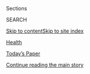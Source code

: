 <div id="app">

<div>

<div class="NYTAppHideMasthead css-zz1s19 e1suatyy0">

<div class="section css-ui9rw0 e1suatyy2">

<div class="css-11hrj97 er09x8g0">

<div class="css-6n7j50">

</div>

<span class="css-1dv1kvn">Sections</span>

<div class="css-10488qs">

<span class="css-1dv1kvn">SEARCH</span>

</div>

[Skip to content](#site-content)[Skip to site
index](#site-index)

</div>

<div id="masthead-section-label" class="css-1fnb9ct eaxe0e00">

[Health](https://www.nytimes3xbfgragh.onion/section/health)

</div>

<div class="css-10698na e1huz5gh0">

</div>

</div>

<div id="masthead-bar-one" class="section hasLinks css-15hmgas e1csuq9d3">

<div class="css-uqyvli e1csuq9d0">

</div>

<div class="css-1uqjmks e1csuq9d1">

</div>

<div class="css-9e9ivx">

[](https://myaccount.nytimes3xbfgragh.onion/auth/login?response_type=cookie&client_id=vi)

</div>

<div class="css-1bvtpon e1csuq9d2">

[Today’s Paper](https://www.nytimes3xbfgragh.onion/section/todayspaper)

</div>

</div>

</div>

</div>

<div data-aria-hidden="false">

<div id="site-content" data-role="main">

<div id="top-wrapper" class="css-15p45cc eaca97t0" type="top">

<div id="top-slug" class="css-19x0jxb eaca97t1" hidden="">

Advertisement

</div>

[Continue reading the main
story](#after-top)

<div class="ad top-wrapper" style="text-align:center;height:100%;display:block;min-height:90px">

<div id="top" class="place-ad" data-position="top" data-size-key="top">

</div>

</div>

<div id="after-top">

</div>

</div>

<div id="collection-health" class="section css-15h4p1b e9abtgs0">

<div class="css-1j21atc e1svk9qx1">

<div class="css-fmiefx e1svk9qx2">

<div class="css-1hk7r2m eu54l5x0">

<div id="sponsor-wrapper" class="css-7a1pgi eaca97t0" type="sponsor" hidden="">

<div id="sponsor-slug" class="css-1l4mleb eaca97t1" hidden="">

Supported by

</div>

[Continue reading the main
story](#after-sponsor)

<div id="sponsor" class="ad sponsor-wrapper" style="text-align:left;height:100%;display:block">

</div>

<div id="after-sponsor">

</div>

</div>

</div>

</div>

<div class="css-nfcc9b e1svk9qx3">

<div class="css-vl9dhg e1svk9qx5">

<div class="css-1nrhkj6 e1svk9qx6">

# Health

<div class="follow-button-placeholder" data-collection-id="">

</div>

</div>

</div>

</div>

</div>

1.  [Health Policy](/section/health/policy)
2.  [Global Health](/column/global-health)
3.  [The New Old Age](/column/the-new-old-age)
4.  [Science](/section/science)
5.  [Well](/section/well/)
6.  [Coronavirus
Outbreak](/news-event/coronavirus)

<div class="css-4svvz1 ekkqrpp0">

<div id="collection-highlights-container" class="section css-18l1u7x e46isfb1">

<div class="template-1 css-gfgt40 ekkqrpp1">

## Highlights

1.  ![<span class="css-kvjpws e1oaj3zl2"><span class="css-1dv1kvn">Credit</span>Pete
    Marovich for The New York
    Times</span>](https://static01.graylady3jvrrxbe.onion/images/2020/07/26/science/00VIRUS-FEMA-PPE1/merlin_172283238_600891af-bed6-4389-95a3-d00345444bbd-jumbo.jpg)
    
    <div class="css-gjijuv">
    
    ## [FEMA Sends Faulty Protective Gear to Nursing Homes Battling Virus](/2020/07/24/health/coronavirus-nursing-homes-PPE.html)
    
    The controversy over inadequate protective equipment has come to
    embody what critics describe as a haphazard federal effort to
    protect the 1.5 million Americans who live in nursing
    homes.
    
    <span class="css-me3p27"></span><span class="css-1dydysp e4e4i5l3"></span><span class="css-9voj2j">By
    <span class="css-1baulvz last-byline" itemprop="name">Andrew
    Jacobs</span></span>
    
    </div>

2.  ![<span class="css-1nk1g0h e1oaj3zl2"><span class="css-1dv1kvn">Credit</span>Michael
    Loccisano/Getty
    Images</span>](https://static01.graylady3jvrrxbe.onion/images/2020/07/24/science/24VIRUS-CDC-SCHOOLS1/24VIRUS-CDC-SCHOOLS1-videoLarge.jpg)
    
    <div class="css-10wtrbd">
    
    ## [C.D.C. Calls on Schools to Reopen, Downplaying Health Risks](/2020/07/24/health/cdc-schools-coronavirus.html)
    
    The agency’s statement followed earlier criticism from President
    Trump that its guidelines for reopening were too
    “tough.”
    
    <span class="css-me3p27"></span><span class="css-1dydysp e4e4i5l3"></span><span class="css-9voj2j">By
    <span class="css-1baulvz last-byline" itemprop="name">Abby
    Goodnough</span></span>
    
    </div>

3.  ![<span class="css-1nk1g0h e1oaj3zl2"><span class="css-1dv1kvn">Credit</span>Erin
    Schaff/The New York
    Times</span>](https://static01.graylady3jvrrxbe.onion/images/2020/07/23/science/23VIRUS-TESTINGSHORTAGES1/23VIRUS-TESTINGSHORTAGES1-videoLarge.jpg)
    
    <div class="css-10wtrbd">
    
    ## [‘It’s Like Groundhog Day’: Coronavirus Testing Labs Again Lack Key Supplies](/2020/07/23/health/coronavirus-testing-supply-shortage.html)
    
    Just weeks after resolving shortages in swabs, researchers are
    struggling to find the chemicals and plastic pieces they need to
    carry out coronavirus tests in the lab — leading to long waiting
    times.
    
    <span class="css-me3p27"></span><span class="css-1dydysp e4e4i5l3"></span><span class="css-9voj2j">By
    <span class="css-1baulvz last-byline" itemprop="name">Katherine J.
    Wu</span></span>
    
    </div>

4.  ![<span class="css-1nk1g0h e1oaj3zl2"><span class="css-1dv1kvn">Credit</span>Gilead
    Sciences, via
    Reuters</span>](https://static01.graylady3jvrrxbe.onion/images/2020/07/23/science/23VIRUS-LOTTERY/23VIRUS-LOTTERY-videoLarge.jpg)
    
    <div class="css-10wtrbd">
    
    ## [Who Gets the Covid-19 Vaccine First? Here’s One Idea](/2020/07/23/health/coronavirus-vaccine-allocation.html)
    
    A weighted lottery gives everyone a chance at a drug or vaccine in
    short supply. But some have a better shot than
    others.
    
    <span class="css-me3p27"></span><span class="css-1dydysp e4e4i5l3"></span><span class="css-9voj2j">By
    <span class="css-1baulvz last-byline" itemprop="name">Gina
    Kolata</span></span>
    
    </div>

</div>

<div class="css-1xdhyk6 e46isfb0">

<div class="css-zk12ih ef6si7p0">

1.  ![<span class="css-1hhnwbi e1oaj3zl2"><span class="css-1dv1kvn">Credit</span>Kayana
    Szymczak for The New York
    Times</span>](https://static01.graylady3jvrrxbe.onion/images/2020/07/20/science/00VIRUS-REINFECTION1/00VIRUS-REINFECTION1-videoLarge.jpg)
    
    <div class="css-10wtrbd">
    
    ## [Can You Get Covid-19 Again? It’s Very Unlikely, Experts Say](/2020/07/22/health/covid-antibodies-herd-immunity.html)
    
    Reports of reinfection instead may be cases of drawn-out illness. A
    decline in antibodies is normal after a few weeks, and people are
    protected from the coronavirus in other
    ways.
    
    <span class="css-me3p27"></span><span class="css-1dydysp e4e4i5l3"></span><span class="css-9voj2j">By
    <span class="css-1baulvz last-byline" itemprop="name">Apoorva
    Mandavilli</span></span>
    
    </div>

2.  ![<span class="css-1hhnwbi e1oaj3zl2"><span class="css-1dv1kvn">Credit</span>Max
    Whittaker for The New York
    Times</span>](https://static01.graylady3jvrrxbe.onion/images/2020/07/22/science/22VIRUS-TESTING/22VIRUS-TESTING-videoLarge.jpg)
    
    <div class="css-10wtrbd">
    
    ## [Covid-19 Patients No Longer Need Tests to End Isolation](/2020/07/22/health/coronavirus-isolation-testing.html)
    
    Under new guidelines from the C.D.C., recovering coronavirus
    patients should be free to resume normal activity after 10 days, if
    they have no fever or other
    symptoms.
    
    <span class="css-me3p27"></span><span class="css-1dydysp e4e4i5l3"></span><span class="css-9voj2j">By
    <span class="css-1baulvz last-byline" itemprop="name">Donald G.
    McNeil
    Jr.</span></span>
    
    </div>

3.  ![<span class="css-1hhnwbi e1oaj3zl2"><span class="css-1dv1kvn">Credit</span>Yahya
    Arhab/EPA, via
    Shutterstock</span>](https://static01.graylady3jvrrxbe.onion/images/2020/07/22/science/22MICROBIOME1/22MICROBIOME1-videoLarge.jpg)
    
    <div class="css-10wtrbd">
    
    ## [Gut Microbes Might Keep Malnourished Children From Growing](/2020/07/22/health/microbiome-malnourishment-children.html)
    
    Bacteria in the small intestine may drive inflammation that makes it
    harder for children to get the calories and nutrients they
    need.
    
    <span class="css-me3p27"></span><span class="css-1dydysp e4e4i5l3"></span><span class="css-9voj2j">By
    <span class="css-1baulvz last-byline" itemprop="name">Katherine J.
    Wu</span></span>
    
    </div>

4.  ![<span class="css-1hhnwbi e1oaj3zl2"><span class="css-1dv1kvn">Credit</span>Hiroko
    Masuike/The New York
    Times</span>](https://static01.graylady3jvrrxbe.onion/images/2020/07/21/science/21VIRUS-CDC/21VIRUS-CDC-videoLarge.jpg)
    
    <div class="css-10wtrbd">
    
    ## [Coronavirus Infections Much Higher Than Reported Cases in Parts of U.S., Study Shows](/2020/07/21/health/coronavirus-infections-us.html)
    
    Data from antibody tests in 10 different cities and states indicate
    that many people with no symptoms may be spreading the
    virus.
    
    <span class="css-me3p27"></span><span class="css-1dydysp e4e4i5l3"></span><span class="css-9voj2j">By
    <span class="css-1baulvz last-byline" itemprop="name">Apoorva
    Mandavilli</span></span>
    
    </div>

5.  ![<span class="css-1hhnwbi e1oaj3zl2"><span class="css-1dv1kvn">Credit</span>Tony
    Luong for The New York
    Times</span>](https://static01.graylady3jvrrxbe.onion/images/2020/07/21/science/21VIRUS-VACCINE/21VIRUS-VACCINE-videoLarge.jpg)
    
    <div class="css-10wtrbd">
    
    ## [Some Vaccine Makers Say They Plan to Profit From Coronavirus Vaccine](/2020/07/21/health/covid-19-vaccine-coronavirus-moderna-pfizer.html)
    
    Moderna, which is receiving $483 million from the U.S. government,
    told lawmakers it would not sell its vaccine at cost. Pfizer has
    said it would also profit, but has so far taken no government
    money.
    
    <span class="css-me3p27"></span><span class="css-1dydysp e4e4i5l3"></span><span class="css-9voj2j">By
    <span class="css-1baulvz last-byline" itemprop="name">Katherine J.
    Wu</span></span>
    
    </div>

</div>

</div>

</div>

<div id="mid1-wrapper" class="css-1mn4oms eaca97t0" type="rank">

<div id="mid1-slug" class="css-1tag3rd eaca97t1">

Advertisement

</div>

[Continue reading the main
story](#after-mid1)

<div id="mid1" class="ad mid1-wrapper" style="text-align:center;height:100%;display:block">

</div>

<div id="after-mid1">

</div>

</div>

<div class="section 5-band css-jhqenn ep7jkp60">

## [From Well](/section/well)

[More in From Well
    »](/section/well)

1.  ![<span class="css-1hhnwbi e1oaj3zl2"><span class="css-1dv1kvn">Credit</span>iStock</span>](https://static01.graylady3jvrrxbe.onion/images/2020/07/21/well/physed-fat-cat/physed-fat-cat-videoLarge.jpg)
    
    <div class="css-10wtrbd">
    
    ## [The Lightness of Being a Couch Potato May Work to Keep Us Fat](/2020/07/22/well/move/the-lightness-of-being-a-couch-potato-may-work-to-keep-us-fat.html)
    
    Sitting may confuse cellular sensors into thinking we are lighter
    than we are, prompting the body to put on
    weight.
    
    <span class="css-me3p27"></span><span class="css-1dydysp e4e4i5l3"></span><span class="css-9voj2j">By
    <span class="css-1baulvz last-byline" itemprop="name">Gretchen
    Reynolds</span></span>
    
    </div>

2.  ![<span class="css-1hhnwbi e1oaj3zl2"><span class="css-1dv1kvn">Credit</span>Gracia
    Lam</span>](https://static01.graylady3jvrrxbe.onion/images/2020/07/21/science/21SCI-BRODY-PARKINSONS/21SCI-BRODY-PARKINSONS-videoLarge.jpg)
    
    <div class="css-10wtrbd">
    
    ## [The Link Between Parkinson’s Disease and Toxic Chemicals](/2020/07/20/well/live/parkinsons-disease-toxic-chemicals.html)
    
    A new book calls the increasing prominence of Parkinson’s “a
    man-made
    pandemic.”
    
    <span class="css-me3p27"></span><span class="css-1dydysp e4e4i5l3"></span><span class="css-9voj2j">By
    <span class="css-1baulvz last-byline" itemprop="name">Jane E.
    Brody</span></span>
    
    </div>

3.  ![<span class="css-1hhnwbi e1oaj3zl2"><span class="css-1dv1kvn">Credit</span>Andrea
    Ucini</span>](https://static01.graylady3jvrrxbe.onion/images/2020/07/16/science/GRANDPARENTING-ESTRAGEMENT/GRANDPARENTING-ESTRAGEMENT-videoLarge.jpg)
    
    <div class="css-10wtrbd">
    
    ## [When Grandparents Are Estranged From Their Grandchildren](/2020/07/23/well/family/estrangement-grandparents-grandchildren.html)
    
    At heart, estrangement from grandchildren reflects estrangement from
    adult children, the gatekeeper middle generation that can promote or
    deny
    access.
    
    <span class="css-me3p27"></span><span class="css-1dydysp e4e4i5l3"></span><span class="css-9voj2j">By
    <span class="css-1baulvz last-byline" itemprop="name">Paula
    Span</span></span>
    
    </div>

4.  ![<span class="css-1hhnwbi e1oaj3zl2"><span class="css-1dv1kvn">Credit</span>Getty
    Images</span>](https://static01.graylady3jvrrxbe.onion/images/2020/07/20/well/20klass-helmets/20klass-helmets-videoLarge.jpg)
    
    <div class="css-10wtrbd">
    
    ## [To Get People to Wear Masks, Look to Seatbelts, Helmets and Condoms](/2020/07/21/well/family/masks-condoms-seatbelts-helmets.html)
    
    The ways we built habits around other routine safety measures can
    inform mask-wearing, experts
    say.
    
    <span class="css-me3p27"></span><span class="css-1dydysp e4e4i5l3"></span><span class="css-9voj2j">By
    <span class="css-1baulvz last-byline" itemprop="name">Perri Klass,
    M.D.</span></span>
    
    </div>

5.  ![<span class="css-1hhnwbi e1oaj3zl2"><span class="css-1dv1kvn">Credit</span>Gracia
    Lam</span>](https://static01.graylady3jvrrxbe.onion/images/2020/07/21/science/21SCI-BRODY-PARKINSONS/21SCI-BRODY-PARKINSONS-videoLarge.jpg)
    
    <div class="css-10wtrbd">
    
    ## [Weekly Health Quiz: Coronavirus, Meditation and Toxic Chemicals](/interactive/2020/07/24/well/live/24healthquiz-07242020.html)
    
    Test your knowledge of this week’s health
    news.
    
    <span class="css-me3p27"></span><span class="css-1dydysp e4e4i5l3"></span><span class="css-9voj2j">By
    <span class="css-1baulvz last-byline" itemprop="name">Toby
    Bilanow</span></span>
    
    </div>

</div>

<div class="section 5-band css-jhqenn ep7jkp60">

## [The Coronavirus Outbreak](/news-event/coronavirus)

[More in The Coronavirus Outbreak
    »](/news-event/coronavirus)

1.  ![<span class="css-1hhnwbi e1oaj3zl2"><span class="css-1dv1kvn">Credit</span></span>](https://static01.graylady3jvrrxbe.onion/images/2020/07/22/us/coronavirus-hospitalizations-us-promo-1595468186958/coronavirus-hospitalizations-us-promo-1595468186958-videoLarge-v9.png)
    
    <div class="css-10wtrbd">
    
    ## [Where the Virus Is Sending People to Hospitals](/interactive/2020/07/23/us/coronavirus-hospitalizations-us.html)
    
    New data from nearly 50 cities shows the number of people
    hospitalized with coronavirus is rising in a wide expanse of hot
    spots around the
    country.
    
    <span class="css-me3p27"></span><span class="css-1dydysp e4e4i5l3"></span><span class="css-9voj2j">By
    <span class="css-1baulvz" itemprop="name">Lazaro Gamio</span>,
    <span class="css-1baulvz" itemprop="name">Sarah Mervosh</span> and
    <span class="css-1baulvz last-byline" itemprop="name">Keith
    Collins</span></span>
    
    </div>

2.  ![<span class="css-1hhnwbi e1oaj3zl2"><span class="css-1dv1kvn">Credit</span>Tyler
    Hicks/The New York
    Times</span>](https://static01.graylady3jvrrxbe.onion/images/2020/07/26/world/virus-amazon2/virus-amazon2-videoLarge.jpg)
    
    <div class="css-10wtrbd">
    
    ## [The Coronavirus Unleashed Along the Amazon River](/interactive/2020/07/25/world/americas/coronavirus-brazil-amazon.html)
    
    As the pandemic assails Brazil, the virus is taking an exceptionally
    high toll on the Amazon
    region.
    
    <span class="css-me3p27"></span><span class="css-1dydysp e4e4i5l3"></span><span class="css-9voj2j">By
    <span class="css-1baulvz" itemprop="name">Tyler Hicks</span>,
    <span class="css-1baulvz" itemprop="name">Julie Turkewitz</span>,
    <span class="css-1baulvz" itemprop="name">Manuela Andreoni</span>
    and <span class="css-1baulvz last-byline" itemprop="name">Jeremy
    White</span></span>
    
    </div>

3.  ![<span class="css-1hhnwbi e1oaj3zl2"><span class="css-1dv1kvn">Credit</span>Ricardo
    B. Brazziell/Austin American-Statesman, via Associated
    Press</span>](https://static01.graylady3jvrrxbe.onion/images/2020/07/23/us/23VIRUS-DALLAS-abbott/merlin_173598360_df2009ed-98a4-4165-99a4-9bea7575c166-videoLarge.jpg)
    
    <div class="css-10wtrbd">
    
    ## [Red vs. Red in Texas, With Republicans Battling One Another After Mask Order](/2020/07/23/us/coronavirus-texas-abbott-republicans.html)
    
    The virus has heightened long-simmering friction in the largest
    Republican-led state in the country, with Gov. Greg Abbott under
    attack from within his own
    party.
    
    <span class="css-me3p27"></span><span class="css-1dydysp e4e4i5l3"></span><span class="css-9voj2j">By
    <span class="css-1baulvz" itemprop="name">Manny Fernandez</span> and
    <span class="css-1baulvz last-byline" itemprop="name">J. David
    Goodman</span></span>
    
    </div>

4.  ![<span class="css-1hhnwbi e1oaj3zl2"><span class="css-1dv1kvn">Credit</span>Doug
    Mills/The New York
    Times</span>](https://static01.graylady3jvrrxbe.onion/images/2020/07/21/us/politics/21dc-trump/21dc-trump-videoLarge.jpg)
    
    <div class="css-10wtrbd">
    
    ## [Trump, in a Shift, Endorses Masks and Says Virus Will Get Worse](/2020/07/21/us/politics/trump-coronavirus-masks.html)
    
    Rather than just “embers” of the disease, as he has repeatedly
    characterized recent outbreaks afflicting much of the country,
    President Trump conceded that there were now “big
    fires.”
    
    <span class="css-me3p27"></span><span class="css-1dydysp e4e4i5l3"></span><span class="css-9voj2j">By
    <span class="css-1baulvz last-byline" itemprop="name">Peter
    Baker</span></span>
    
    </div>

5.  ![<span class="css-1hhnwbi e1oaj3zl2"><span class="css-1dv1kvn">Credit</span>Erin
    Schaff/The New York
    Times</span>](https://static01.graylady3jvrrxbe.onion/images/2020/07/24/multimedia/00virus-family/merlin_174540594_42136cfc-2c99-4023-beca-b1d821583575-videoLarge.jpg)
    
    <div class="css-10wtrbd">
    
    ## [‘You Do the Right Things, and Still You Get It’](/2020/07/26/us/coronavirus-family-houston-masks.html)
    
    A Texas family tried to ward off the virus. But as cases in the
    state soared and debates about masks and distancing raged, there was
    only so much they could
    control.
    
    <span class="css-me3p27"></span><span class="css-1dydysp e4e4i5l3"></span><span class="css-9voj2j">By
    <span class="css-1baulvz last-byline" itemprop="name">Sheri
    Fink</span></span>
    
    </div>

</div>

<div id="mid2-wrapper" class="css-1mn4oms eaca97t0" type="rank">

<div id="mid2-slug" class="css-1tag3rd eaca97t1">

Advertisement

</div>

[Continue reading the main
story](#after-mid2)

<div id="mid2" class="ad mid2-wrapper" style="text-align:center;height:100%;display:block">

</div>

<div id="after-mid2">

</div>

</div>

</div>

<div class="css-185go5a e1o5byef0">

<div class="css-15cbhtu">

  - [Latest](#stream-panel)
  - <span class="css-6n7j50">Search</span>
    <div class="control">
    <div class="label-container css-1dv1kvn">
    Search
    </div>
    <div class="css-wm4t3d">
    **<span id="clear-search-input" class="css-1dv1kvn">Clear this text
    input</span>
    </div>
    </div>
    <span class="css-1iovbfw"></span>

<div id="stream-panel" class="section css-8msx5b e1jz0cab1">

<div class="css-13mho3u">

1.  
    
    <div class="css-1cp3ece">
    
    <div class="css-1l4spti">
    
    [](/2020/07/25/us/richard-gelles-dead.html)
    
    <div class="css-79elbk">
    
    ![](https://static01.graylady3jvrrxbe.onion/images/2020/07/23/obituaries/23Gelles1/23Gelles1-thumbWide.jpg?quality=75&auto=webp&disable=upscale)
    
    </div>
    
    ## Richard Gelles, Scholar of Family Violence, Is Dead at 73
    
    He believed in reuniting families even if parents had abused their
    children — until he saw how often that approach threatened
    children’s safety.
    
    <div class="css-1nqbnmb ea5icrr0">
    
    By <span class="css-1n7hynb">Katharine Q.
    Seelye</span>
    
    </div>
    
    </div>
    
    <div class="css-1lc2l26 e1xfvim33">
    
    </div>
    
    </div>

2.  
    
    <div class="css-1cp3ece">
    
    <div class="css-1l4spti">
    
    [](/2020/07/25/world/coronavirus-covid-19.html)
    
    <div class="css-79elbk">
    
    ![](https://static01.graylady3jvrrxbe.onion/images/2020/07/16/us/us-briefing-promo-image-print/us-briefing-promo-image-thumbWide.jpg?quality=75&auto=webp&disable=upscale)
    
    </div>
    
    ## U.S. Coronavirus Cases Soar as 18 States Set Single-Day Records This Week
    
    Friday was the fourth day running that the United States reported
    over 1,100 deaths. New research sheds light on male vulnerability to
    severe
    Covid-19.
    
    <div class="css-1nqbnmb ea5icrr0">
    
    </div>
    
    </div>
    
    <div class="css-1lc2l26 e1xfvim33">
    
    </div>
    
    </div>

3.  
    
    <div class="css-1cp3ece">
    
    <div class="css-1l4spti">
    
    [](/2020/07/25/us/victoria-price-thyroid-cancer.html)
    
    <div class="css-79elbk">
    
    ![](https://static01.graylady3jvrrxbe.onion/images/2020/07/24/multimedia/24xp-reporter-promo/24xp-reporter-promo-thumbWide.jpg?quality=75&auto=webp&disable=upscale)
    
    </div>
    
    ## A Viewer Spotted a Lump on Her Neck. Now, She’s Having a Tumor Removed.
    
    Victoria Price, an investigative reporter in Tampa, Fla., said she
    was grateful that a viewer sent her a terse email suggesting that
    she get her thyroid checked out.
    
    <div class="css-1nqbnmb ea5icrr0">
    
    By <span class="css-1n7hynb">Johnny
    Diaz</span>
    
    </div>
    
    </div>
    
    <div class="css-1lc2l26 e1xfvim33">
    
    </div>
    
    </div>

4.  
    
    <div class="css-1cp3ece">
    
    <div class="css-1l4spti">
    
    [](/2020/07/25/world/asia/coronavirus-vietnam.html)
    
    <div class="css-79elbk">
    
    ![](https://static01.graylady3jvrrxbe.onion/images/2020/07/25/world/25virus-vietnam/merlin_172632552_1f6142c5-c0e4-488a-94e5-5b95db3132f9-thumbWide.jpg?quality=75&auto=webp&disable=upscale)
    
    </div>
    
    ## Vietnam, Lauded in Coronavirus Fight, Has First Local Case in 100 Days
    
    A 57-year-old grandfather in the city of Danang, with no history of
    travel, tested positive and has been hospitalized. Health officials
    are tracing his contacts.
    
    <div class="css-1nqbnmb ea5icrr0">
    
    By <span class="css-1n7hynb">Richard C.
    Paddock</span>
    
    </div>
    
    </div>
    
    <div class="css-1lc2l26 e1xfvim33">
    
    </div>
    
    </div>

5.  
    
    <div class="css-1cp3ece">
    
    <div class="css-1l4spti">
    
    [](/2020/07/24/world/coronavirus-covid-19.html)
    
    <div class="css-79elbk">
    
    ![](https://static01.graylady3jvrrxbe.onion/images/2020/07/16/us/us-briefing-promo-image-print/us-briefing-promo-image-thumbWide.jpg?quality=75&auto=webp&disable=upscale)
    
    </div>
    
    ## 73,400 New Coronavirus Cases in U.S., Nearing Single-Day Record
    
    South Korea reported its biggest jump in new cases since March.
    Nancy Pelosi, pushing for a broader aid package, rejected a short
    extension of relief
    benefits.
    
    <div class="css-1nqbnmb ea5icrr0">
    
    </div>
    
    </div>
    
    <div class="css-1lc2l26 e1xfvim33">
    
    </div>
    
    </div>

6.  
    
    <div class="css-1cp3ece">
    
    <div class="css-1l4spti">
    
    [](/interactive/2020/07/24/well/live/24healthquiz-07242020.html)
    
    <div class="css-79elbk">
    
    ![](https://static01.graylady3jvrrxbe.onion/images/2020/07/21/science/21SCI-BRODY-PARKINSONS/21SCI-BRODY-PARKINSONS-thumbWide.jpg?quality=75&auto=webp&disable=upscale)
    
    </div>
    
    ## Weekly Health Quiz: Coronavirus, Meditation and Toxic Chemicals
    
    Test your knowledge of this week’s health news.
    
    <div class="css-1nqbnmb ea5icrr0">
    
    By <span class="css-1n7hynb">Toby
    Bilanow</span>
    
    </div>
    
    </div>
    
    <div class="css-1lc2l26 e1xfvim33">
    
    </div>
    
    </div>

7.  
    
    <div class="css-1cp3ece">
    
    <div class="css-1l4spti">
    
    [](/2020/07/24/well/family/a-life-full-of-meaning.html)
    
    <div class="css-79elbk">
    
    ![](https://static01.graylady3jvrrxbe.onion/images/2020/07/22/science/TIES-DIABETES/TIES-DIABETES-thumbWide.jpg?quality=75&auto=webp&disable=upscale)
    
    </div>
    
    ### <span class="css-m70j1g">Ties</span>
    
    ## A Life Full of Meaning
    
    The diabetes camp that gave us hope had an unlikely connection to my
    father, a former priest who would have delighted in being our
    guardian angel.
    
    <div class="css-1nqbnmb ea5icrr0">
    
    By <span class="css-1n7hynb">Suzanne
    Travers</span>
    
    </div>
    
    </div>
    
    <div class="css-1lc2l26 e1xfvim33">
    
    </div>
    
    </div>

8.  
    
    <div class="css-1cp3ece">
    
    <div class="css-1l4spti">
    
    [](/2020/07/23/nyregion/coronavirus-testing-nyc.html)
    
    <div class="css-79elbk">
    
    ![](https://static01.graylady3jvrrxbe.onion/images/2020/07/22/nyregion/00nyvirus-testing-02/00nyvirus-testing-02-thumbWide.jpg?quality=75&auto=webp&disable=upscale)
    
    </div>
    
    ## Testing Bottlenecks Threaten N.Y.C.’s Ability to Contain Virus
    
    “Honestly, I don’t even really see the point in getting tested,”
    said one New Yorker who has waited nearly two weeks, with still no
    results.
    
    <div class="css-1nqbnmb ea5icrr0">
    
    By <span class="css-1n7hynb">Joseph Goldstein <span>and</span> Jesse
    McKinley</span>
    
    </div>
    
    </div>
    
    <div class="css-1lc2l26 e1xfvim33">
    
    </div>
    
    </div>

9.  
    
    <div class="css-1cp3ece">
    
    <div class="css-1l4spti">
    
    [](/2020/07/23/science/smallpox-vikings-genetics.html)
    
    <div class="css-79elbk">
    
    ![](https://static01.graylady3jvrrxbe.onion/images/2020/07/23/science/23VIRUS-SMALLPOX1/23VIRUS-SMALLPOX1-thumbWide.jpg?quality=75&auto=webp&disable=upscale)
    
    </div>
    
    ## Viking Age Smallpox Complicates Story of Viral Evolution
    
    An extinct version of the smallpox virus dating to 1,400 years ago
    prompts speculation about viruses becoming more lethal over time.
    
    <div class="css-1nqbnmb ea5icrr0">
    
    By <span class="css-1n7hynb">James
    Gorman</span>
    
    </div>
    
    </div>
    
    <div class="css-1lc2l26 e1xfvim33">
    
    </div>
    
    </div>

10. 
    
    <div class="css-1cp3ece">
    
    <div class="css-1l4spti">
    
    [](/2020/07/23/science/mosquitoes-genetics-africa.html)
    
    <div class="css-79elbk">
    
    ![](https://static01.graylady3jvrrxbe.onion/images/2020/07/23/science/23MOSQUITO1/23MOSQUITO1-thumbWide.jpg?quality=75&auto=webp&disable=upscale)
    
    </div>
    
    ## Why Some Mosquitoes Prefer Humans
    
    A few species find us irresistible; the rest are unimpressed. A
    three-year-long experiment offers an explanation for the difference
    in taste.
    
    <div class="css-1nqbnmb ea5icrr0">
    
    By <span class="css-1n7hynb">Angela Chen</span>
    
    </div>
    
    </div>
    
    <div class="css-1lc2l26 e1xfvim33">
    
    </div>
    
    </div>

<div class="css-13mho3u">

<div class="css-1t62hi8">

<div class="css-1stvaey">

Show
More

<div>

<div style="border:0;clip:rect(0 0 0 0);height:1px;margin:-1px;overflow:hidden;white-space:nowrap;padding:0;width:1px;position:absolute" data-role="log" data-aria-live="assertive">

</div>

<div style="border:0;clip:rect(0 0 0 0);height:1px;margin:-1px;overflow:hidden;white-space:nowrap;padding:0;width:1px;position:absolute" data-role="log" data-aria-live="assertive">

</div>

<div style="border:0;clip:rect(0 0 0 0);height:1px;margin:-1px;overflow:hidden;white-space:nowrap;padding:0;width:1px;position:absolute" data-role="log" data-aria-live="polite">

</div>

<div style="border:0;clip:rect(0 0 0 0);height:1px;margin:-1px;overflow:hidden;white-space:nowrap;padding:0;width:1px;position:absolute" data-role="log" data-aria-live="polite">

</div>

</div>

</div>

</div>

</div>

</div>

<div class="css-g6hk37 supplemental">

<div id="mid3-wrapper" class="css-10wkyv7 eaca97t0" type="lede">

<div id="mid3-slug" class="css-1tag3rd eaca97t1">

Advertisement

</div>

[Continue reading the main
story](#after-mid3)

<div id="mid3" class="ad mid3-wrapper" style="text-align:center;height:100%;display:block;min-height:250px">

</div>

<div id="after-mid3">

</div>

</div>

## Follow Us

<div class="module-body">

  - [**<span data-aria-hidden="true">@nythealth</span><span class="css-1dv1kvn">twitter
    page for
    @nythealth</span>](https://twitter.com/nythealth)
  - [**<span data-aria-hidden="true">NYTimesScience</span><span class="css-1dv1kvn">facebook
    page for
    NYTimesScience</span>](https://www.facebookcorewwwi.onion/NYTimesScience)
  - [**<span data-aria-hidden="true">WellNYT</span><span class="css-1dv1kvn">facebook
    page for
    WellNYT</span>](https://www.facebookcorewwwi.onion/WellNYT)
  - [**<span data-aria-hidden="true">@nytimeswell</span><span class="css-1dv1kvn">twitter
    page for @nytimeswell</span>](https://twitter.com/nytimeswell)

</div>

<div id="mktg-wrapper" class="css-oxle51 eaca97t0" type="mktg">

<div id="mktg-slug" class="css-1tag3rd eaca97t1">

Advertisement

</div>

[Continue reading the main
story](#after-mktg)

<div id="mktg" class="ad mktg-wrapper" style="text-align:center;height:100%;display:block">

</div>

<div id="after-mktg">

</div>

</div>

</div>

</div>

</div>

</div>

</div>

</div>

## Site Index

<div>

</div>

## Site Information Navigation

  - [© <span>2020</span> <span>The New York Times
    Company</span>](https://help.nytimes3xbfgragh.onion/hc/en-us/articles/115014792127-Copyright-notice)

<!-- end list -->

  - [NYTCo](https://www.nytco.com/)
  - [Contact
    Us](https://help.nytimes3xbfgragh.onion/hc/en-us/articles/115015385887-Contact-Us)
  - [Work with us](https://www.nytco.com/careers/)
  - [Advertise](https://nytmediakit.com/)
  - [T Brand Studio](http://www.tbrandstudio.com/)
  - [Your Ad
    Choices](https://www.nytimes3xbfgragh.onion/privacy/cookie-policy#how-do-i-manage-trackers)
  - [Privacy](https://www.nytimes3xbfgragh.onion/privacy)
  - [Terms of
    Service](https://help.nytimes3xbfgragh.onion/hc/en-us/articles/115014893428-Terms-of-service)
  - [Terms of
    Sale](https://help.nytimes3xbfgragh.onion/hc/en-us/articles/115014893968-Terms-of-sale)
  - [Site
    Map](https://spiderbites.nytimes3xbfgragh.onion)
  - [Help](https://help.nytimes3xbfgragh.onion/hc/en-us)
  - [Subscriptions](https://www.nytimes3xbfgragh.onion/subscription?campaignId=37WXW)

</div>

</div>
